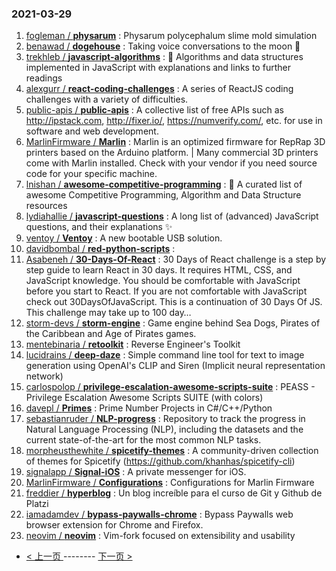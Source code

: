 ### 2021-03-29 
1. [
        fogleman /
**physarum**](https://github.com/fogleman/physarum) : Physarum polycephalum slime mold simulation
1. [
        benawad /
**dogehouse**](https://github.com/benawad/dogehouse) : Taking voice conversations to the moon 🚀
1. [
        trekhleb /
**javascript-algorithms**](https://github.com/trekhleb/javascript-algorithms) : 📝 Algorithms and data structures implemented in JavaScript with explanations and links to further readings
1. [
        alexgurr /
**react-coding-challenges**](https://github.com/alexgurr/react-coding-challenges) : A series of ReactJS coding challenges with a variety of difficulties.
1. [
        public-apis /
**public-apis**](https://github.com/public-apis/public-apis) : A collective list of free APIs such as http://ipstack.com, http://fixer.io/, https://numverify.com/, etc. for use in software and web development.
1. [
        MarlinFirmware /
**Marlin**](https://github.com/MarlinFirmware/Marlin) : Marlin is an optimized firmware for RepRap 3D printers based on the Arduino platform. | Many commercial 3D printers come with Marlin installed. Check with your vendor if you need source code for your specific machine.
1. [
        lnishan /
**awesome-competitive-programming**](https://github.com/lnishan/awesome-competitive-programming) : 💎 A curated list of awesome Competitive Programming, Algorithm and Data Structure resources
1. [
        lydiahallie /
**javascript-questions**](https://github.com/lydiahallie/javascript-questions) : A long list of (advanced) JavaScript questions, and their explanations ✨
1. [
        ventoy /
**Ventoy**](https://github.com/ventoy/Ventoy) : A new bootable USB solution.
1. [
        davidbombal /
**red-python-scripts**](https://github.com/davidbombal/red-python-scripts) : 
1. [
        Asabeneh /
**30-Days-Of-React**](https://github.com/Asabeneh/30-Days-Of-React) : 30 Days of React challenge is a step by step guide to learn React in 30 days. It requires HTML, CSS, and JavaScript knowledge. You should be comfortable with JavaScript before you start to React. If you are not comfortable with JavaScript check out 30DaysOfJavaScript. This is a continuation of 30 Days Of JS. This challenge may take up to 100 day…
1. [
        storm-devs /
**storm-engine**](https://github.com/storm-devs/storm-engine) : Game engine behind Sea Dogs, Pirates of the Caribbean and Age of Pirates games.
1. [
        mentebinaria /
**retoolkit**](https://github.com/mentebinaria/retoolkit) : Reverse Engineer's Toolkit
1. [
        lucidrains /
**deep-daze**](https://github.com/lucidrains/deep-daze) : Simple command line tool for text to image generation using OpenAI's CLIP and Siren (Implicit neural representation network)
1. [
        carlospolop /
**privilege-escalation-awesome-scripts-suite**](https://github.com/carlospolop/privilege-escalation-awesome-scripts-suite) : PEASS - Privilege Escalation Awesome Scripts SUITE (with colors)
1. [
        davepl /
**Primes**](https://github.com/davepl/Primes) : Prime Number Projects in C#/C++/Python
1. [
        sebastianruder /
**NLP-progress**](https://github.com/sebastianruder/NLP-progress) : Repository to track the progress in Natural Language Processing (NLP), including the datasets and the current state-of-the-art for the most common NLP tasks.
1. [
        morpheusthewhite /
**spicetify-themes**](https://github.com/morpheusthewhite/spicetify-themes) : A community-driven collection of themes for Spicetify (https://github.com/khanhas/spicetify-cli)
1. [
        signalapp /
**Signal-iOS**](https://github.com/signalapp/Signal-iOS) : A private messenger for iOS.
1. [
        MarlinFirmware /
**Configurations**](https://github.com/MarlinFirmware/Configurations) : Configurations for Marlin Firmware
1. [
        freddier /
**hyperblog**](https://github.com/freddier/hyperblog) : Un blog increíble para el curso de Git y Github de Platzi
1. [
        iamadamdev /
**bypass-paywalls-chrome**](https://github.com/iamadamdev/bypass-paywalls-chrome) : Bypass Paywalls web browser extension for Chrome and Firefox.
1. [
        neovim /
**neovim**](https://github.com/neovim/neovim) : Vim-fork focused on extensibility and usability 

- [ < 上一页 ](https://github.com/able8/github-trending-daily-record/blob/master/2021-03-28.md) -------- [ 下一页 > ](https://github.com/able8/github-trending-daily-record/blob/master/2021-03-30.md)